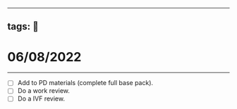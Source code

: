 
---
tags: 📆
---

# 06/08/2022
---

- [ ] Add to PD materials (complete full base pack).
- [ ] Do a work review.
- [ ] Do a IVF review.
